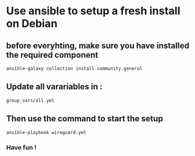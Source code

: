 # Use ansible to setup a fresh install on Debian

## before everyhting, make sure you have installed the required component

    ansible-galaxy collection install community.general

## Update all varariables in :

    group_vars/all.yml

## Then use the command to start the setup
    ansible-playbook wireguard.yml  

### Have fun !